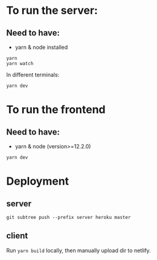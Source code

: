 # To run the server:

## Need to have:

- yarn & node installed

```shell
yarn
yarn watch
```

In different terminals:

```shell
yarn dev
```

# To run the frontend

## Need to have:

- yarn & node (version>=12.2.0)

```shell
yarn dev
```

# Deployment

## server

```
git subtree push --prefix server heroku master
```

## client

Run `yarn build` locally, then manually upload dir to netlify.
